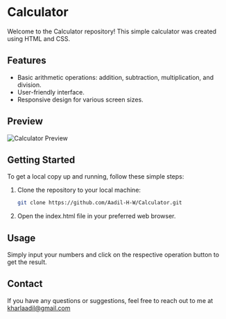 # Calculator

Welcome to the Calculator repository! This simple calculator was created using HTML and CSS.

## Features

- Basic arithmetic operations: addition, subtraction, multiplication, and division.
- User-friendly interface.
- Responsive design for various screen sizes.

## Preview

![Calculator Preview](https://raw.githubusercontent.com/Aadil-H-W/Calculator/main/preview.png)



## Getting Started

To get a local copy up and running, follow these simple steps:

1. Clone the repository to your local machine:

   ```bash
   git clone https://github.com/Aadil-H-W/Calculator.git

2. Open the index.html file in your preferred web browser.

## Usage

Simply input your numbers and click on the respective operation button to get the result.

## Contact

If you have any questions or suggestions, feel free to reach out to me at kharlaadil@gmail.com

